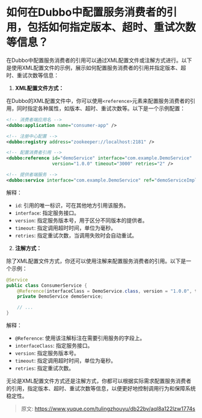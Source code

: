 # 如何在Dubbo中配置服务消费者的引用，包括如何指定版本、超时、重试次数等信息？

在Dubbo中配置服务消费者的引用可以通过XML配置文件或注解方式进行。以下是使用XML配置文件的示例，展示如何配置服务消费者的引用并指定版本、超时、重试次数等信息：

1. **XML配置文件方式：**

在Dubbo的XML配置文件中，你可以使用`<reference>`元素来配置服务消费者的引用，同时指定各种属性，如版本、超时、重试次数等。以下是一个示例配置：

```xml
<!-- 消费者端应用名 -->
<dubbo:application name="consumer-app" />

<!-- 注册中心配置 -->
<dubbo:registry address="zookeeper://localhost:2181" />

<!-- 配置消费者引用 -->
<dubbo:reference id="demoService" interface="com.example.DemoService"
                 version="1.0.0" timeout="3000" retries="2" />

<!-- 提供者端服务 -->
<dubbo:service interface="com.example.DemoService" ref="demoServiceImpl" />
```

解释：

- `id`: 引用的唯一标识，可在其他地方引用该服务。
- `interface`: 指定服务接口。
- `version`: 指定服务版本号，用于区分不同版本的提供者。
- `timeout`: 指定调用超时时间，单位为毫秒。
- `retries`: 指定重试次数，当调用失败时会自动重试。

2. **注解方式：**

除了XML配置文件方式，你还可以使用注解来配置服务消费者的引用。以下是一个示例：

```java
@Service
public class ConsumerService {
    @Reference(interfaceClass = DemoService.class, version = "1.0.0", timeout = 3000, retries = 2)
    private DemoService demoService;

    // ...
}
```

解释：

- `@Reference`: 使用该注解标注在需要引用服务的字段上。
- `interfaceClass`: 指定服务接口。
- `version`: 指定服务版本号。
- `timeout`: 指定调用超时时间，单位为毫秒。
- `retries`: 指定重试次数。

无论是XML配置文件方式还是注解方式，你都可以根据实际需求配置服务消费者的引用，指定版本、超时、重试次数等信息，以便更好地控制调用行为和保障系统稳定性。


> 原文: <https://www.yuque.com/tulingzhouyu/db22bv/aql8a122lzw1774s>